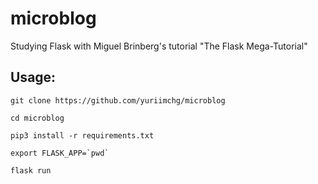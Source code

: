 # microblog
Studying Flask with Miguel Brinberg's tutorial "The Flask Mega-Tutorial"



## Usage:

` git clone https://github.com/yuriimchg/microblog `

` cd microblog `

`pip3 install -r requirements.txt`

``` export FLASK_APP=`pwd` ```

` flask run `
